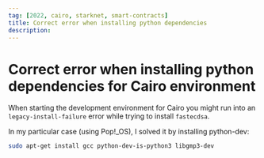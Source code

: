 ```yaml
---
tag: [2022, cairo, starknet, smart-contracts]
title: Correct error when installing python dependencies
description:
---
```


# Correct error when installing python dependencies for Cairo environment

When starting the development environment for Cairo you might run into an `legacy-install-failure` error while trying to install `fastecdsa`.

In my particular case (using Pop!\_OS), I solved it by installing python-dev:

```bash
sudo apt-get install gcc python-dev-is-python3 libgmp3-dev

```
